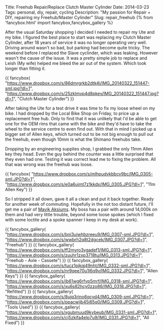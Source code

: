 Title: Freehub Repair/Replace Clutch Master Cylinder
Date: 2014-03-23
Tags: personal, diy, repair, cycling
Description: "My passion for Repair + DIY, repairing my Freehub/Master Cylinder"
Slug: repair_freehub
{% from 'fancybox.html' import fancybox,fancybox_gallery %}

After the usual Saturday shopping I decided I needed to repair my Ute and my bike. I figured the best place to start was replacing my Clutch Master Cylinder, after 18 years of service it was no longer operating very well. Driving around wasn't so bad, but parking had become quite tricky. The weekend before I replaced the Slave cyclinder, which was leaking. However wasn't the cause of the issue. It was a pretty simple job to replace and Leish (My wife) helped me bleed the air out of the system. Which took longer than fitting it.

{{ fancybox(
  "https://www.dropbox.com/s/86dmrgrkb2dtk4i/IMG_20140322_151447-sml.jpg?dl=1",
  "https://www.dropbox.com/s/25zklmvp4d8pkey/IMG_20140322_151447.jpg?dl=1",
  "Clutch Master Cylinder")
}}

After taking the Ute for a test drive it was time to fix my loose wheel on my bike. I had dropped by the Local Bike Shop on Friday, to price up a replacement free hub. Only to find that it was unlikely that I'd be able to get one for the OEM rims that came with the bike and they'd have to take the wheel to the service centre to even find out. With that in mind I picked up a bigger set of Allen keys, which turned out to be not big enough to pull out the freehub, even though 10mm is what the Shimano freehubs take. 

Dropping by an engineering supplies shop, I grabbed the only 11mm Allen key they head. Even the guy behind the counter was a little surprised that they even had one. Testing it was correct lead me to fixing the problem. All that was wrong was the freehub was loose.

{{ fancybox(
  "https://www.dropbox.com/s/mlhpudvkbbcv9bc/IMG_0305-sml.JPG?dl=1",
  "https://www.dropbox.com/s/e0a6uimt7z1kkdx/IMG_0305.JPG?dl=1",
  "11m Allen Key")
}}


So I stripped it all down, gave it all a clean and put it back together. Ready for another week of commuting. Hopefully in the not too distant future, I'll get me a pair of [Mavik Aksiums](http://www.mavic.com/wheels-road-triathlon-aksium-s). My boss has a pair with around 14,000k on them and had very little trouble, beyond some loose spokes (which I fixed with some loctite and a spoke spanner I keep in my desk at work).

{{ fancybox_gallery(
  "https://www.dropbox.com/s/bni3uiwhbzreeu9/IMG_0307-sml.JPG?dl=1",
  "https://www.dropbox.com/s/wwbrh2q8t2dgcek/IMG_0307.JPG?dl=1",
  "Freehub")
}}
{{ fancybox_gallery(
  "https://www.dropbox.com/s/ff2myro3vgadef1/IMG_0313-sml.JPG?dl=1",
  "https://www.dropbox.com/s/zuuhr1zxp3718tu/IMG_0313.JPG?dl=1",
  "Freehub - Axle - Cassete")
}}
{{ fancybox_gallery(
  "https://www.dropbox.com/s/tucz1pjkqj49nht/IMG_0332-sml.JPG?dl=1",
  "https://www.dropbox.com/s/nr9qee70u1l6q9v/IMG_0332.JPG?dl=1",
  "Allen Keys")
}}
{{ fancybox_gallery(
  "https://www.dropbox.com/s/ib61wg6rfvp5mrf/IMG_0318-sml.JPG?dl=1",
  "https://www.dropbox.com/s/xu6s82hcy0zzo86/IMG_0318.JPG?dl=1",
  "Refitted")
}}
{{ fancybox_gallery(
  "https://www.dropbox.com/s/8ujq3rino6qcyd4/IMG_0309-sml.JPG?dl=1",
  "https://www.dropbox.com/s/ppacwijb45i65q0/IMG_0309.JPG?dl=1",
  "Tools Used")
}}
{{ fancybox_gallery(
  "https://www.dropbox.com/s/xgubmuud9kybeub/IMG_0331-sml.JPG?dl=1",
  "https://www.dropbox.com/s/cj5zkifa4elp7u9/IMG_0331.JPG?dl=1",
  "All Fixed")
}}
